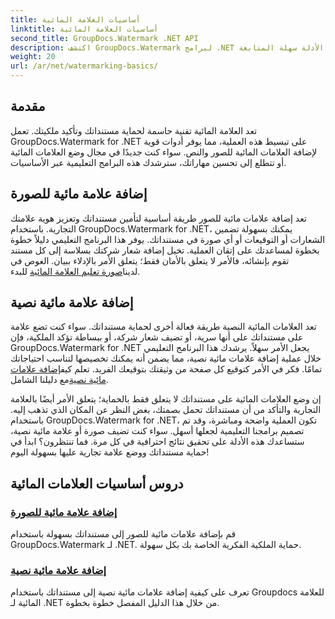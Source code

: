 ```yaml
---
title: أساسيات العلامة المائية
linktitle: أساسيات العلامة المائية
second_title: GroupDocs.Watermark .NET API
description: اكتشف GroupDocs.Watermark لبرامج .NET التعليمية لإضافة علامات مائية مصورة ونصية بسهولة. قم بحماية مستنداتك باستخدام هذه الأدلة سهلة المتابعة.
weight: 20
url: /ar/net/watermarking-basics/
---
```

## مقدمة
تعد العلامة المائية تقنية حاسمة لحماية مستنداتك وتأكيد ملكيتك. تعمل GroupDocs.Watermark for .NET على تبسيط هذه العملية، مما يوفر أدوات قوية لإضافة العلامات المائية للصور والنص. سواء كنت جديدًا في مجال وضع العلامات المائية أو تتطلع إلى تحسين مهاراتك، سترشدك هذه البرامج التعليمية عبر الأساسيات.

## إضافة علامة مائية للصورة

تعد إضافة علامات مائية للصور طريقة أساسية لتأمين مستنداتك وتعزيز هوية علامتك التجارية. باستخدام GroupDocs.Watermark for .NET، يمكنك بسهولة تضمين الشعارات أو التوقيعات أو أي صورة في مستنداتك. يوفر هذا البرنامج التعليمي دليلاً خطوة بخطوة لمساعدتك على إتقان العملية. تخيل إضافة شعار شركتك بسلاسة إلى كل مستند تقوم بإنشائه، فالأمر لا يتعلق بالأمان فقط؛ يتعلق الأمر بالإدلاء ببيان. الغوص في لدينا[صورة تعليم العلامة المائية](./add-image-watermark/) للبدء.

## إضافة علامة مائية نصية

 تعد العلامات المائية النصية طريقة فعالة أخرى لحماية مستنداتك. سواء كنت تضع علامة على مستنداتك على أنها سرية، أو تضيف شعار شركة، أو ببساطة تؤكد الملكية، فإن GroupDocs.Watermark for .NET يجعل الأمر سهلاً. يرشدك هذا البرنامج التعليمي خلال عملية إضافة علامات مائية نصية، مما يضمن أنه يمكنك تخصيصها لتناسب احتياجاتك تمامًا. فكر في الأمر كتوقيع كل صفحة من وثيقتك بتوقيعك الفريد. تعلم كيف[إضافة علامات مائية نصية](./add-text-watermark/)مع دليلنا الشامل.

إن وضع العلامات المائية على مستنداتك لا يتعلق فقط بالحماية؛ يتعلق الأمر أيضًا بالعلامة التجارية والتأكد من أن مستنداتك تحمل بصمتك، بغض النظر عن المكان الذي تذهب إليه. باستخدام GroupDocs.Watermark for .NET، تكون العملية واضحة ومباشرة، وقد تم تصميم برامجنا التعليمية لجعلها أسهل. سواء كنت تضيف صورة أو علامة مائية نصية، ستساعدك هذه الأدلة على تحقيق نتائج احترافية في كل مرة. فما تنتظرون؟ ابدأ في حماية مستنداتك ووضع علامة تجارية عليها بسهولة اليوم!

## دروس أساسيات العلامات المائية
### [إضافة علامة مائية للصورة](./add-image-watermark/)
قم بإضافة علامات مائية للصور إلى مستنداتك بسهولة باستخدام GroupDocs.Watermark لـ .NET. حماية الملكية الفكرية الخاصة بك بكل سهولة.
### [إضافة علامة مائية نصية](./add-text-watermark/)
تعرف على كيفية إضافة علامات مائية نصية إلى مستنداتك باستخدام Groupdocs للعلامة المائية لـ .NET من خلال هذا الدليل المفصل خطوة بخطوة.
